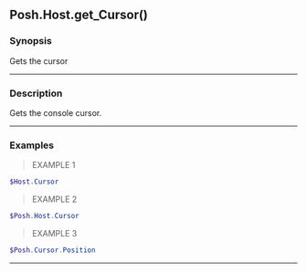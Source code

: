 Posh.Host.get_Cursor()
----------------------




### Synopsis
Gets the cursor



---


### Description

Gets the console cursor.



---


### Examples
> EXAMPLE 1

```PowerShell
$Host.Cursor
```
> EXAMPLE 2

```PowerShell
$Posh.Host.Cursor
```
> EXAMPLE 3

```PowerShell
$Posh.Cursor.Position
```


---
